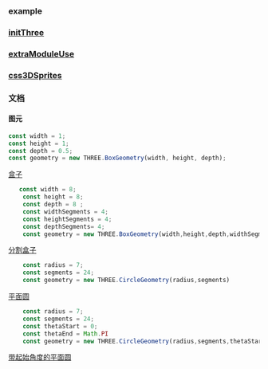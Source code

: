 ### example

### [initThree](./three/initThree)

### [extraModuleUse](./three/extraModuleUse)

### [css3DSprites](./three/css3DSprites)

### 文档

#### 图元

```js
const width = 1;
const height = 1;
const depth = 0.5;
const geometry = new THREE.BoxGeometry(width, height, depth);
```

[盒子](./three/doc/geometry)

```js
   const width = 8;
    const height = 8;
    const depth = 8 ;
    const widthSegments = 4;
    const heightSegments = 4;
    const depthSegments= 4;
    const geometry = new THREE.BoxGeometry(width,height,depth,widthSegments,heightSegments,depthSegments)
```

[分割盒子](./three/doc/geometrySegments)


```js
    const radius = 7;
    const segments = 24;
    const geometry = new THREE.CircleGeometry(radius,segments)
```

[平面圆](./three/doc/circleGeometry)

```js
    const radius = 7;
    const segments = 24;
    const thetaStart = 0;
    const thetaEnd = Math.PI
    const geometry = new THREE.CircleGeometry(radius,segments,thetaStart,thetaEnd);
```
[带起始角度的平面圆](./three/doc/circleGeometryTheta.md)

